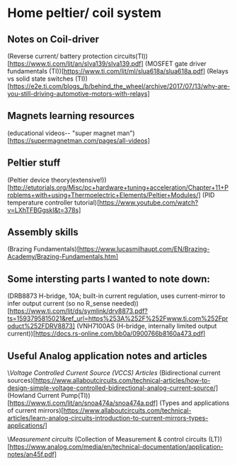 # Home peltier/ coil system

## Notes on Coil-driver
(Reverse current/ battery protection circuits(TI))[https://www.ti.com/lit/an/slva139/slva139.pdf]
(MOSFET gate driver fundamentals (TI))[https://www.ti.com/lit/ml/slua618a/slua618a.pdf]
(Relays vs solid state switches (TI))[https://e2e.ti.com/blogs_/b/behind_the_wheel/archive/2017/07/13/why-are-you-still-driving-automotive-motors-with-relays]

## Magnets learning resources
(educational videos-- "super magnet man")[https://supermagnetman.com/pages/all-videos]


## Peltier stuff
(Peltier device theory(extensive!))[http://etutorials.org/Misc/pc+hardware+tuning+acceleration/Chapter+11+Problems+with+using+Thermoelectric+Elements/Peltier+Modules/]
(PID temperature controller tutorial)[https://www.youtube.com/watch?v=LXhTFBGgskI&t=378s]

## Assembly skills 
(Brazing Fundamentals)[https://www.lucasmilhaupt.com/EN/Brazing-Academy/Brazing-Fundamentals.htm]



## Some intersting parts I wanted to note down:
(DRB8873 H-bridge, 10A; built-in current regulation, uses current-mirror to infer output current (so no R_sense needed))[https://www.ti.com/lit/ds/symlink/drv8873.pdf?ts=1593795815021&ref_url=https%253A%252F%252Fwww.ti.com%252Fproduct%252FDRV8873]
(VNH7100AS (H-bridge, internally limited output current))[https://docs.rs-online.com/bb0a/0900766b8160a473.pdf]


## Useful Analog application notes and articles
\\*Voltage Controlled Current Source (VCCS) Articles*
(Bidirectional current sources)[https://www.allaboutcircuits.com/technical-articles/how-to-design-simple-voltage-controlled-bidirectional-analog-current-source/]
(Howland Current Pump(TI))[https://www.ti.com/lit/an/snoa474a/snoa474a.pdf]
(Types and applications of current mirrors)[https://www.allaboutcircuits.com/technical-articles/learn-analog-circuits-introduction-to-current-mirrors-types-applications/]

\\*Measurement circuits*
(Collection of Measurement & control circuits (LT))[https://www.analog.com/media/en/technical-documentation/application-notes/an45f.pdf]